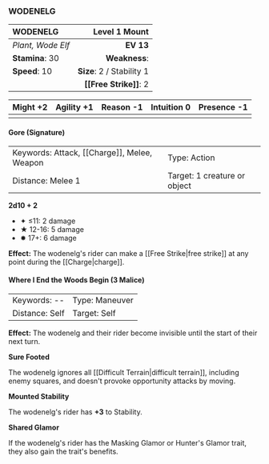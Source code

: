 ### WODENELG

| WODENELG          |         **Level 1 Mount** |
| :---------------- | ------------------------: |
| *Plant, Wode Elf* |                 **EV 13** |
| **Stamina**: 30   |             **Weakness**: |
| **Speed**: 10     | **Size**: 2 / Stability 1 |
|                   |    **[[Free Strike]]**: 2 |

| **Might** +2 | **Agility** +1 | **Reason** -1 | **Intuition** 0 | **Presence** -1 |
| ------------ | -------------- | ------------- | --------------- | --------------- |
|              |                |               |                 |                 |

#### Gore (Signature)

|                                             |                              |
| :------------------------------------------ | :--------------------------- |
| Keywords: Attack, [[Charge]], Melee, Weapon | Type: Action                 |
| Distance: Melee 1                           | Target: 1 creature or object |

**2d10 + 2**

- ✦ ≤11: 2 damage
- ★ 12-16: 5 damage
- ✸ 17+: 6 damage

**Effect:** The wodenelg's rider can make a [[Free Strike|free strike]] at any point during the [[Charge|charge]].

#### Where I End the Woods Begin (3 Malice)

|                |                |
| :------------- | :------------- |
| Keywords: --   | Type: Maneuver |
| Distance: Self | Target: Self   |

**Effect:** The wodenelg and their rider become invisible until the start of their next turn.

**Sure Footed**

The wodenelg ignores all [[Difficult Terrain|difficult terrain]], including enemy squares, and doesn't provoke opportunity attacks by moving.

**Mounted Stability**

The wodenelg's rider has **+3** to Stability.

**Shared Glamor**

If the wodenelg's rider has the Masking Glamor or Hunter's Glamor trait, they also gain the trait's benefits.
